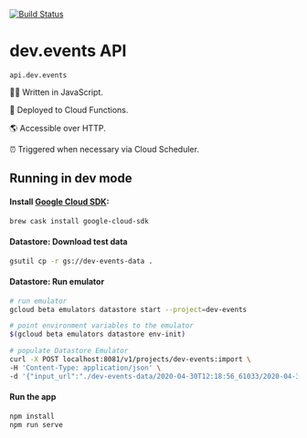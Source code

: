 [![Build Status](https://travis-ci.org/unicorncoding/devevents-api.svg?branch=master)](https://travis-ci.org/unicorncoding/devevents-api)
# dev.events API

```
api.dev.events
```

👩‍💻 Written in JavaScript. 

🚀 Deployed to Cloud Functions.

🌎 Accessible over HTTP.

⏰ Triggered when necessary via Cloud Scheduler.

## Running in dev mode

#### Install [Google Cloud SDK](https://cloud.google.com/sdk/install):

```bash
brew cask install google-cloud-sdk
```

#### Datastore: Download test data

```bash
gsutil cp -r gs://dev-events-data .
```
#### Datastore: Run emulator

```bash
# run emulator
gcloud beta emulators datastore start --project=dev-events

# point environment variables to the emulator
$(gcloud beta emulators datastore env-init)

# populate Datastore Emulator
curl -X POST localhost:8081/v1/projects/dev-events:import \
-H 'Content-Type: application/json' \
-d '{"input_url":"./dev-events-data/2020-04-30T12:18:56_61033/2020-04-30T12:18:56_61033.overall_export_metadata"}'
```

#### Run the app
```bash
npm install
npm run serve
```